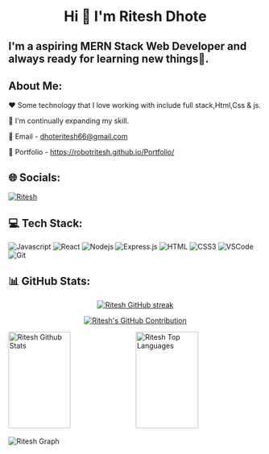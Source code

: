 <h1 align="center">Hi 👋 I'm Ritesh Dhote</h1>
<h2>I'm a aspiring MERN Stack Web Developer and always ready for learning new things🙂.</h2>

## About Me:

❤️ Some technology that I love working with include full stack,Html,Css & js.

🚀 I'm continually expanding my skill.

📩 Email - dhoteritesh66@gmail.com

💼 Portfolio - https://robotritesh.github.io/Portfolio/

## 🌐 Socials:
<a href="https://www.linkedin.com/in/ritesh-dhote-512772289/" target="_blank">
  <img src="https://img.shields.io/badge/LinkedIn-0077B5?style=for-the-badge&logo=linkedin&logoColor=white" alt="Ritesh"/>
 </a>

## 💻 Tech Stack:
![Javascript](https://img.shields.io/badge/Javascript-F0DB4F?style=for-the-badge&labelColor=black&logo=javascript&logoColor=F0DB4F)
![React](https://img.shields.io/badge/-React-61DBFB?style=for-the-badge&labelColor=black&logo=react&logoColor=61DBFB)
![Nodejs](https://img.shields.io/badge/Nodejs-3C873A?style=for-the-badge&labelColor=black&logo=node.js&logoColor=3C873A)
![Express.js](https://img.shields.io/badge/Express.js-000000?style=for-the-badge&logo=express&logoColor=white)
![HTML](https://img.shields.io/badge/HTML5-E34F26?style=for-the-badge&logo=html5&logoColor=white)
![CSS3](https://img.shields.io/badge/CSS3-1572B6?style=for-the-badge&logo=css3&logoColor=white)
![VSCode](https://img.shields.io/badge/Visual_Studio-0078d7?style=for-the-badge&logo=visual%20studio&logoColor=white)
![Git](https://img.shields.io/badge/Git-F05032?style=for-the-badge&logo=git&logoColor=white)

## 📊 GitHub Stats:
<p align="center">
  <a href="https://github.com/robotritesh">
    <img src="https://github-readme-streak-stats.herokuapp.com/?user=robotritesh&theme=radical&border=7F3FBF&background=0D1117" alt="Ritesh GitHub streak"/>
  </a>
</p>

<p align="center">
  <a href="https://github.com/robotritesh">
    <img src="https://github-profile-summary-cards.vercel.app/api/cards/profile-details?username=robotritesh&theme=radical" alt="Ritesh's GitHub Contribution"/>
  </a>
</p>

<a> 
    <a href="https://github.com/robotritesh"><img alt="Ritesh Github Stats" src="https://denvercoder1-github-readme-stats.vercel.app/api?username=robotritesh&show_icons=true&count_private=true&theme=react&border_color=7F3FBF&bg_color=0D1117&title_color=F85D7F&icon_color=F8D866" height="192px" width="49.5%"/></a>
  <a href="https://github.com/robotritesh"><img alt="Ritesh Top Languages" src="https://denvercoder1-github-readme-stats.vercel.app/api/top-langs/?username=robotritesh&langs_count=8&layout=compact&theme=react&border_color=7F3FBF&bg_color=0D1117&title_color=F85D7F&icon_color=F8D866" height="192px" width="49.5%"/></a>
  <br/>
</a>


![Ritesh Graph](https://github-readme-activity-graph.vercel.app/graph?username=robotritesh&custom_title=Ritesh's%20GitHub%20Activity%20Graph&bg_color=0D1117&color=7F3FBF&line=7F3FBF&point=7F3FBF&area_color=FFFFFF&title_color=FFFFFF&area=true)


